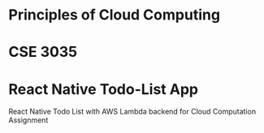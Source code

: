# Principles of Cloud Computing
# CSE 3035
# React Native Todo-List App
React Native Todo List with AWS Lambda backend for Cloud Computation Assignment
